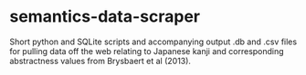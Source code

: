 # semantics-data-scraper

Short python and SQLite scripts and accompanying output .db and .csv files for pulling data off the web relating to Japanese kanji and corresponding abstractness values from Brysbaert et al (2013).
